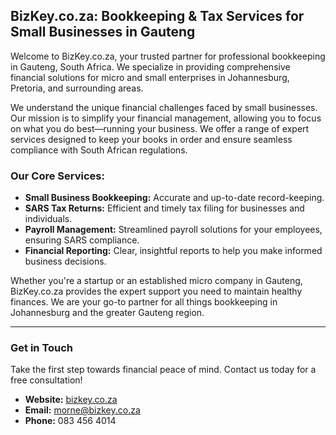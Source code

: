 <div>
  <h2>BizKey.co.za: Bookkeeping & Tax Services for Small Businesses in Gauteng</h2>
  <p>Welcome to BizKey.co.za, your trusted partner for professional bookkeeping in Gauteng, South Africa. We specialize in providing comprehensive financial solutions for micro and small enterprises in Johannesburg, Pretoria, and surrounding areas.</p>
  <p>We understand the unique financial challenges faced by small businesses. Our mission is to simplify your financial management, allowing you to focus on what you do best—running your business. We offer a range of expert services designed to keep your books in order and ensure seamless compliance with South African regulations.</p>

  <h3>Our Core Services:</h3>
  <ul>
    <li><b>Small Business Bookkeeping:</b> Accurate and up-to-date record-keeping.</li>
    <li><b>SARS Tax Returns:</b> Efficient and timely tax filing for businesses and individuals.</li>
    <li><b>Payroll Management:</b> Streamlined payroll solutions for your employees, ensuring SARS compliance.</li>
    <li><b>Financial Reporting:</b> Clear, insightful reports to help you make informed business decisions.</li>
  </ul>

  <p>Whether you're a startup or an established micro company in Gauteng, BizKey.co.za provides the expert support you need to maintain healthy finances. We are your go-to partner for all things bookkeeping in Johannesburg and the greater Gauteng region.</p>

  <hr>

  <h3>Get in Touch</h3>
  <p>Take the first step towards financial peace of mind. Contact us today for a free consultation!</p>
  <ul>
    <li><b>Website:</b> <a href="https://www.bizkey.co.za">bizkey.co.za</a></li>
    <li><b>Email:</b> <a href="mailto:morne@bizkey.co.za">morne@bizkey.co.za</a></li>
    <li><b>Phone:</b> 083 456 4014</li>
  </ul>
</div>
